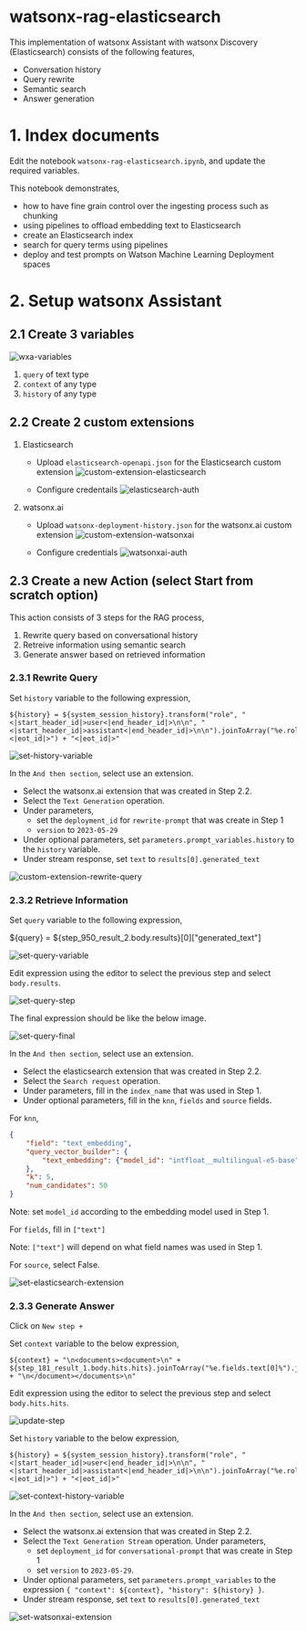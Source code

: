 # watsonx-rag-elasticsearch

This implementation of watsonx Assistant with watsonx Discovery (Elasticsearch) consists of the following features,

- Conversation history
- Query rewrite
- Semantic search
- Answer generation

# 1. Index documents

Edit the notebook `watsonx-rag-elasticsearch.ipynb`, and update the required variables.

This notebook demonstrates,

- how to have fine grain control over the ingesting process such as chunking
- using pipelines to offload embedding text to Elasticsearch
- create an Elasticsearch index
- search for query terms using pipelines
- deploy and test prompts on Watson Machine Learning Deployment spaces

# 2. Setup watsonx Assistant

## 2.1 Create 3 variables

![wxa-variables](assets/images/wxa-variables.png)

1. `query` of text type
2. `context` of any type
3. `history` of any type

## 2.2 Create 2 custom extensions

1. Elasticsearch 
    - Upload `elasticsearch-openapi.json` for the Elasticsearch custom extension
    ![custom-extension-elasticsearch](assets/images/custom-extension-elasticsearch.png)

    - Configure credentails
    ![elasticsearch-auth](assets/images/elasticsearch-auth.png)

2. watsonx.ai
    - Upload `watsonx-deployment-history.json` for the watsonx.ai custom extension
    ![custom-extension-watsonxai](assets/images/custom-extension-watsonxai.png)

    - Configure credentials
     ![watsonxai-auth](assets/images/watsonxai-auth.png)

## 2.3 Create a new Action (select Start from scratch option)

This action consists of 3 steps for the RAG process,

1. Rewrite query based on conversational history
2. Retreive information using semantic search
3. Generate answer based on retrieved information

### 2.3.1 Rewrite Query

Set `history` variable to the following expression,

```
${history} = ${system_session_history}.transform("role", "<|start_header_id|>user<|end_header_id|>\n\n", "<|start_header_id|>assistant<|end_header_id|>\n\n").joinToArray("%e.role%%e.content%").join("<|eot_id|>") + "<|eot_id|>"
```

![set-history-variable](assets/images/set-history-variable.png)

In the `And then section`, select use an extension.

- Select the watsonx.ai extension that was created in Step 2.2.
- Select the `Text Generation` operation.
- Under parameters, 
    - set the `deployment_id` for `rewrite-prompt` that was create in Step 1
    - `version` to `2023-05-29`
- Under optional parameters, set `parameters.prompt_variables.history` to the `history` variable.
- Under stream response, set `text` to `results[0].generated_text`

![custom-extension-rewrite-query](assets/images/custom-extension-rewrite-query.png)

### 2.3.2 Retrieve Information

Set `query` variable to the following expression,

${query} = ${step_950_result_2.body.results}[0]["generated_text"]

![set-query-variable](assets/images/set-query-variable.png)

Edit expression using the editor to select the previous step and select `body.results`.

![set-query-step](assets/images/set-query-step.png)

The final expression should be like the below image.

![set-query-final](assets/images/set-query-final.png)

In the `And then section`, select use an extension.

- Select the elasticsearch extension that was created in Step 2.2.
- Select the `Search request` operation.
- Under parameters, fill in the `index_name` that was used in Step 1.
- Under optional parameters, fill in the `knn`, `fields` and `source` fields.

For `knn`,
```json
{
    "field": "text_embedding",
    "query_vector_builder": {
        "text_embedding": {"model_id": "intfloat__multilingual-e5-base", "model_text": ${query}}
    },
    "k": 5,
    "num_candidates": 50
}
```
Note: set `model_id` according to the embedding model used in Step 1.

For `fields`, fill in `["text"]`

Note: `["text"]` will depend on what field names was used in Step 1.

For `source`, select False.

![set-elasticsearch-extension](assets/images/set-elasticsearch-extension.png)


### 2.3.3 Generate Answer

Click on `New step +`

Set `context` variable to the below expression,

```
${context} = "\n<documents><document>\n" + ${step_181_result_1.body.hits.hits}.joinToArray("%e.fields.text[0]%").join("\n</document>\n\n<document>\n") + "\n</document></documents>\n"
```

Edit expression using the editor to select the previous step and select `body.hits.hits`.

![update-step](assets/images/update-step.png)

Set `history` variable to the below expression,

```
${history} = ${system_session_history}.transform("role", "<|start_header_id|>user<|end_header_id|>\n\n", "<|start_header_id|>assistant<|end_header_id|>\n\n").joinToArray("%e.role%%e.content%").join("<|eot_id|>") + "<|eot_id|>"
```

![set-context-history-variable](assets/images/set-context-history-variable.png)

In the `And then section`, select use an extension.

- Select the watsonx.ai extension that was created in Step 2.2.
- Select the `Text Generation Stream` operation. Under parameters,
    - set `deployment_id` for `conversational-prompt` that was create in Step 1
    - set `version` to `2023-05-29`.
- Under optional parameters, set `parameters.prompt_variables` to the expression `{ "context": ${context}, "history": ${history} }`.
- Under stream response, set `text` to `results[0].generated_text`

![set-watsonxai-extension](assets/images/set-watsonxai-extension.png)

